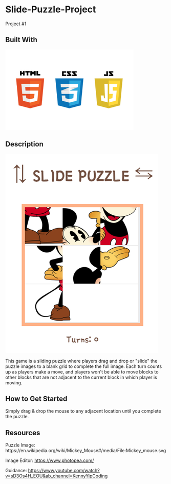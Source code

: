 # Slide-Puzzle-Project

Project #1

<h2> Built With </h2>
<img src = "logos.jpeg" style = "width: 400px; height: 250px";>

<h2> Description </h2>
<img src = "Sliding Puzzle.png">

This game is a sliding puzzle where players drag and drop or "slide" the puzzle images to a blank grid to complete the full image.
Each turn counts up as players make a move, and players won't be able to move blocks to other blocks that are not adjacent to the current block in which player is moving.

<h2> How to Get Started </h2>
Simply drag & drop the mouse to any adjacent location until you complete the puzzle.

<h2>Resources</h2>
Puzzle Image:
https://en.wikipedia.org/wiki/Mickey_Mouse#/media/File:Mickey_mouse.svg

Image Editor:
https://www.photopea.com/

Guidance:
https://www.youtube.com/watch?v=sD3Os4H_EOU&ab_channel=KennyYipCoding
